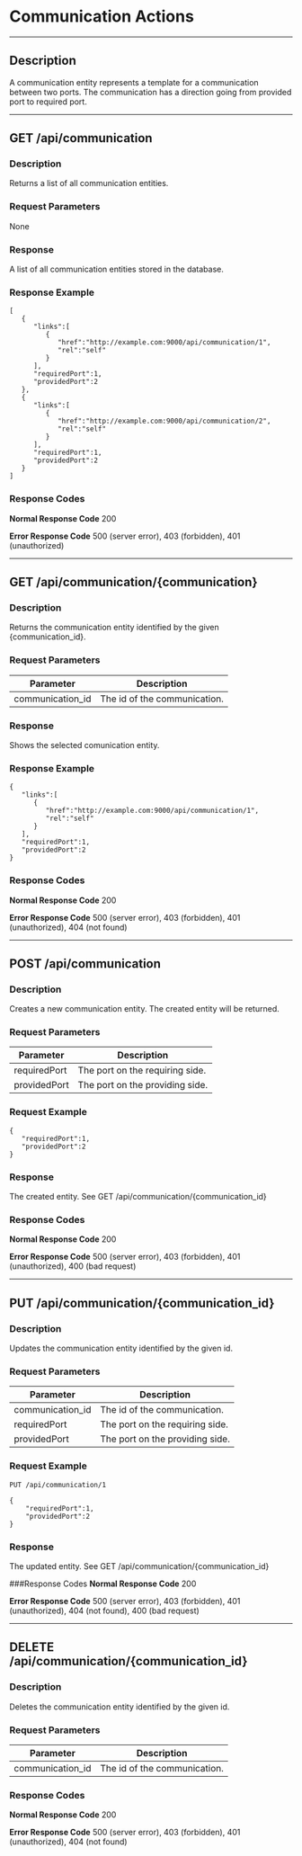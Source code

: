 ﻿# Communication Actions
***

## Description
A communication entity represents a template for a communication between two ports. The communication has
a direction going from provided port to required port.
***

## GET /api/communication

### Description
Returns a list of all communication entities.

### Request Parameters
None

### Response
A list of all communication entities stored in the database.

### Response Example
```
[
   {
      "links":[
         {
            "href":"http://example.com:9000/api/communication/1",
            "rel":"self"
         }
      ],
      "requiredPort":1,
      "providedPort":2
   },
   {
      "links":[
         {
            "href":"http://example.com:9000/api/communication/2",
            "rel":"self"
         }
      ],
      "requiredPort":1,
      "providedPort":2
   }
]
```
### Response Codes

**Normal Response Code** 200

**Error Response Code** 500 (server error), 403 (forbidden), 401 (unauthorized)
***
## GET /api/communication/{communication}

### Description
Returns the communication entity identified by the given {communication_id}.

### Request Parameters

Parameter        | Description
---------------- | -----------------------------------
communication_id | The id of the communication.

### Response
Shows the selected comunication entity.

### Response Example
```
{
   "links":[
      {
         "href":"http://example.com:9000/api/communication/1",
         "rel":"self"
      }
   ],
   "requiredPort":1,
   "providedPort":2
}
```

### Response Codes

**Normal Response Code** 200

**Error Response Code** 500 (server error), 403 (forbidden), 401 (unauthorized), 404 (not found)
***
## POST /api/communication

### Description
Creates a new communication entity. The created entity will be returned.

### Request Parameters

Parameter | Description
--------- | -------------
requiredPort  | The port on the requiring side.
providedPort  | The port on the providing side.

### Request Example
```
{  
   "requiredPort":1,
   "providedPort":2
}
```
### Response
The created entity. See GET /api/communication/{communication_id}

### Response Codes

**Normal Response Code** 200

**Error Response Code** 500 (server error), 403 (forbidden), 401 (unauthorized), 400 (bad request)

***

## PUT /api/communication/{communication_id}

### Description
Updates the communication entity identified by the given id.

### Request Parameters

Parameter        | Description
---------------- | ----------------------------------------------------------
communication_id | The id of the communication.
requiredPort  | The port on the requiring side.
providedPort  | The port on the providing side.

### Request Example
```
PUT /api/communication/1
```
```
{  
    "requiredPort":1,
    "providedPort":2
}
```
### Response
The updated entity. See GET /api/communication/{communication_id}

###Response Codes
**Normal Response Code** 200

**Error Response Code** 500 (server error), 403 (forbidden), 401 (unauthorized), 404 (not found), 400 (bad request)

***

## DELETE /api/communication/{communication_id}

### Description
Deletes the communication entity identified by the given id.

### Request Parameters 

Parameter        | Description
---------------- | ----------------------------------------------------------
communication_id | The id of the communication.

### Response Codes

**Normal Response Code** 200

**Error Response Code** 500 (server error), 403 (forbidden), 401 (unauthorized), 404 (not found)
